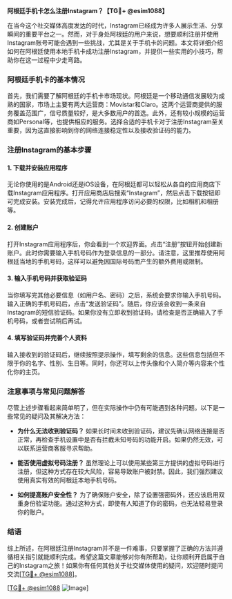 **阿根廷手机卡怎么注册Instagram？【TG💪+ @esim1088】**

在当今这个社交媒体高度发达的时代，Instagram已经成为许多人展示生活、分享瞬间的重要平台之一。然而，对于身处阿根廷的用户来说，想要顺利注册并使用Instagram账号可能会遇到一些挑战，尤其是关于手机卡的问题。本文将详细介绍如何在阿根廷使用本地手机卡成功注册Instagram，并提供一些实用的小技巧，帮助你在这一过程中少走弯路。

### 阿根廷手机卡的基本情况

首先，我们需要了解阿根廷的手机卡市场现状。阿根廷是一个移动通信发展较为成熟的国家，市场上主要有两大运营商：Movistar和Claro。这两个运营商提供的服务覆盖范围广，信号质量较好，是大多数用户的首选。此外，还有较小规模的运营商如Personal等，也提供相应的服务。选择合适的手机卡对于注册Instagram至关重要，因为这直接影响到你的网络连接稳定性以及接收验证码的能力。

### 注册Instagram的基本步骤

#### 1. 下载并安装应用程序
无论你使用的是Android还是iOS设备，在阿根廷都可以轻松从各自的应用商店下载Instagram应用程序。打开应用商店后搜索“Instagram”，然后点击下载按钮即可完成安装。安装完成后，记得允许应用程序访问必要的权限，比如相机和相册等。

#### 2. 创建账户
打开Instagram应用程序后，你会看到一个欢迎界面。点击“注册”按钮开始创建新账户。此时你需要输入手机号码作为登录信息的一部分。请注意，这里推荐使用阿根廷当地的手机号码，这样可以避免因国际号码而产生的额外费用或限制。

#### 3. 输入手机号码并获取验证码
当你填写完其他必要信息（如用户名、密码）之后，系统会要求你输入手机号码。输入正确的手机号码后，点击“发送验证码”。随后，你应该会收到一条来自Instagram的短信验证码。如果你没有立即收到验证码，请检查是否正确输入了手机号码，或者尝试稍后再试。

#### 4. 填写验证码并完善个人资料
输入接收到的验证码后，继续按照提示操作，填写剩余的信息。这些信息包括但不限于你的名字、性别、生日等。同时，你还可以上传头像和个人简介等内容来个性化你的主页。

### 注意事项与常见问题解答

尽管上述步骤看起来简单明了，但在实际操作中仍有可能遇到各种问题。以下是一些常见的疑问及其解决方法：

- **为什么无法收到验证码？**
  如果长时间未收到验证码，建议先确认网络连接是否正常，再检查手机设置中是否有拦截未知号码的功能开启。如果仍然无效，可以联系运营商客服寻求帮助。

- **能否使用虚拟号码注册？**
  虽然理论上可以使用某些第三方提供的虚拟号码进行注册，但这种方式存在较大风险，容易导致账户被封禁。因此，我们强烈建议使用真实有效的阿根廷本地手机号码。

- **如何提高账户安全性？**
  为了确保账户安全，除了设置强密码外，还应该启用双重身份验证功能。通过这种方式，即使有人知道了你的密码，也无法轻易登录你的账户。

### 结语

综上所述，在阿根廷注册Instagram并不是一件难事，只要掌握了正确的方法并遵循相关指引就能顺利完成。希望这篇文章能够对你有所帮助，让你顺利开启属于自己的Instagram之旅！如果你有任何其他关于社交媒体使用的疑问，欢迎随时提问交流[[TG💪+ @esim1088](https://t.me/s/esim1088)]。

[[TG💪+ @esim1088](https://t.me/s/esim1088) ![Image](https://i.postimg.cc/4NQfJmqS/Snipaste-2025-05-13-00-14-12.png)]